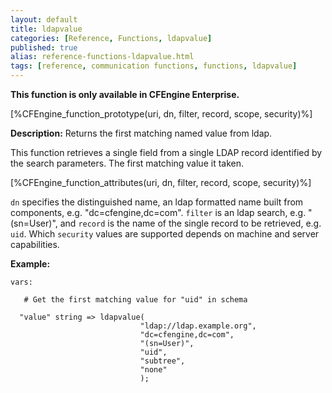 ```yaml
---
layout: default
title: ldapvalue
categories: [Reference, Functions, ldapvalue]
published: true
alias: reference-functions-ldapvalue.html
tags: [reference, communication functions, functions, ldapvalue]
---
```


**This function is only available in CFEngine Enterprise.**

[%CFEngine_function_prototype(uri, dn, filter, record, scope, security)%]

**Description:** Returns the first matching named value from ldap.

This function retrieves a single field from a single LDAP record
identified by the search parameters. The first matching value it taken.

[%CFEngine_function_attributes(uri, dn, filter, record, scope, security)%]

`dn` specifies the distinguished name, an ldap formatted name built from 
components, e.g. "dc=cfengine,dc=com". `filter` is an ldap search, e.g. 
"(sn=User)", and `record` is the name of the single record to be retrieved, 
e.g. `uid`. Which `security` values are supported depends on machine and
server capabilities.

**Example:**

```cf3
vars:

   # Get the first matching value for "uid" in schema

  "value" string => ldapvalue(
                             "ldap://ldap.example.org", 
                             "dc=cfengine,dc=com",
                             "(sn=User)",
                             "uid",
                             "subtree",
                             "none"
                             );
```

